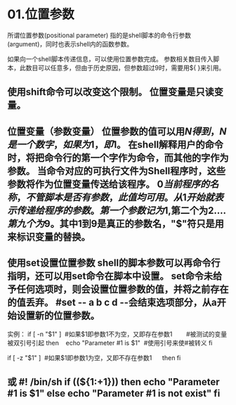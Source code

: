 # 01.位置参数

所谓位置参数(positional parameter) 指的是shell脚本的命令行参数(argument)，同时也表示shell内的函数参数。

如果向一个shell脚本传递信息，可以使用位置参数完成。
参数相关数目传入脚本，此数目可以任意多，但由于历史原因，但参数超过9时，需要用${ }来引用。

使用shift命令可以改变这个限制。
位置变量是只读变量。
---------------------------------------------------------------------------------------------------
位置变量（参数变量）
位置参数的值可以用$N得到，N是一个数字，如果为1，即$1。
在shell解释用户的命令时，将把命令行的第一个字作为命令，而其他的字作为参数。
当命令对应的可执行文件为Shell程序时，这些参数将作为位置变量传送给该程序。
$0     当前程序的名称，不管脚本是否有参数，此值均可用。从1开始就表示传递给程序的参数。
第一个参数记为$1,第二个为$2....第九个为$9。其中1到9是真正的参数名，"$"符只是用来标识变量的替换。
---------------------------------------------------------------------------------------------------
使用set设置位置参数
shell的脚本参数可以再命令行指明，还可以用set命令在脚本中设置。
set命令未给予任何选项时，则会设置位置参数的值，并将之前存在的值丢弃。
#set -- a b c d
--会结束选项部分，从a开始设置新的位置参数。
---------------------------------------------------------------------------------------------------
实例：
if [ -n "$1" ]                    #如果$1即参数1不为空，又即存在参数1        
                                  #被测试的变量被双引号引起
then
   echo "Parameter #1 is $1"      #使用引号来使#被转义
fi

if [ -z "$1" ]                    #如果$1即参数1为空，又即不存在参数1     
then
fi 

或
#! /bin/sh
if ((${1:+1}))
then
echo "Parameter #1 is $1"
else
echo "Parameter #1 is not exist"
fi
---------------------------------------------------------------------------------------------------
